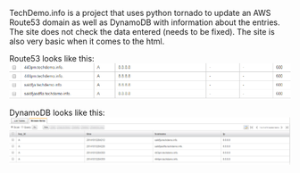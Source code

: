 TechDemo.info is a project that uses python tornado to update an AWS Route53 domain as well as DynamoDB with information about the entries.  The site does not check the data entered (needs to be fixed). The site is also very basic when it comes to the html.

Route53 looks like this:
![Route53](./images/route53.PNG "Route53")


DynamoDB looks like this:
![DynamoDB](./images/dynamodb.PNG "DynamoDB")